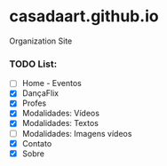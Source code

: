 # casadaart.github.io
Organization Site

### TODO List: 

- [ ] Home - Eventos
- [x] DançaFlix
- [x] Profes
- [x] Modalidades: Vídeos
- [x] Modalidades: Textos
- [ ] Modalidades: Imagens vídeos
- [x] Contato
- [x] Sobre